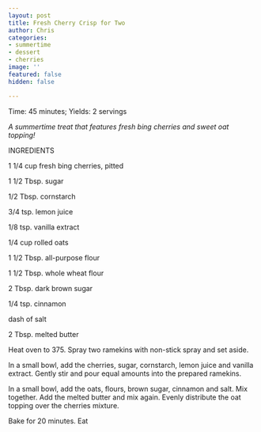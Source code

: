 ```yaml
---
layout: post
title: Fresh Cherry Crisp for Two
author: Chris
categories:
- summertime
- dessert
- cherries
image: ''
featured: false
hidden: false

---
```

Time: 45 minutes; Yields: 2 servings

_A summertime treat that features fresh bing cherries and sweet oat topping!_

INGREDIENTS

1 1/4 cup fresh bing cherries, pitted

1 1/2 Tbsp. sugar

1/2 Tbsp. cornstarch

3/4 tsp. lemon juice

1/8 tsp. vanilla extract

1/4 cup rolled oats

1 1/2 Tbsp. all-purpose flour

1 1/2 Tbsp. whole wheat flour

2 Tbsp. dark brown sugar

1/4 tsp. cinnamon

dash of salt

2 Tbsp. melted butter

Heat oven to 375. Spray two ramekins with non-stick spray and set aside.

In a small bowl, add the cherries, sugar, cornstarch, lemon juice and vanilla extract. Gently stir and pour equal amounts into the prepared ramekins.

In a small bowl, add the oats, flours, brown sugar, cinnamon and salt. Mix together. Add the melted butter and mix again. Evenly distribute the oat topping over the cherries mixture.

Bake for 20 minutes. Eat 